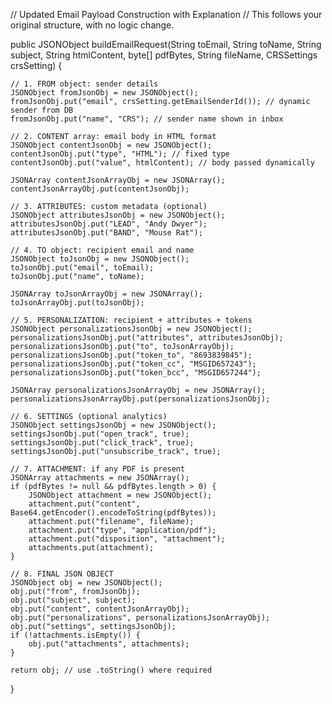 // Updated Email Payload Construction with Explanation
// This follows your original structure, with no logic change.

public JSONObject buildEmailRequest(String toEmail, String toName, String subject, String htmlContent, byte[] pdfBytes, String fileName, CRSSettings crsSetting) {

    // 1. FROM object: sender details
    JSONObject fromJsonObj = new JSONObject();
    fromJsonObj.put("email", crsSetting.getEmailSenderId()); // dynamic sender from DB
    fromJsonObj.put("name", "CRS"); // sender name shown in inbox

    // 2. CONTENT array: email body in HTML format
    JSONObject contentJsonObj = new JSONObject();
    contentJsonObj.put("type", "HTML"); // fixed type
    contentJsonObj.put("value", htmlContent); // body passed dynamically

    JSONArray contentJsonArrayObj = new JSONArray();
    contentJsonArrayObj.put(contentJsonObj);

    // 3. ATTRIBUTES: custom metadata (optional)
    JSONObject attributesJsonObj = new JSONObject();
    attributesJsonObj.put("LEAD", "Andy Dwyer");
    attributesJsonObj.put("BAND", "Mouse Rat");

    // 4. TO object: recipient email and name
    JSONObject toJsonObj = new JSONObject();
    toJsonObj.put("email", toEmail);
    toJsonObj.put("name", toName);

    JSONArray toJsonArrayObj = new JSONArray();
    toJsonArrayObj.put(toJsonObj);

    // 5. PERSONALIZATION: recipient + attributes + tokens
    JSONObject personalizationsJsonObj = new JSONObject();
    personalizationsJsonObj.put("attributes", attributesJsonObj);
    personalizationsJsonObj.put("to", toJsonArrayObj);
    personalizationsJsonObj.put("token_to", "8693839845");
    personalizationsJsonObj.put("token_cc", "MSGID657243");
    personalizationsJsonObj.put("token_bcc", "MSGID657244");

    JSONArray personalizationsJsonArrayObj = new JSONArray();
    personalizationsJsonArrayObj.put(personalizationsJsonObj);

    // 6. SETTINGS (optional analytics)
    JSONObject settingsJsonObj = new JSONObject();
    settingsJsonObj.put("open_track", true);
    settingsJsonObj.put("click_track", true);
    settingsJsonObj.put("unsubscribe_track", true);

    // 7. ATTACHMENT: if any PDF is present
    JSONArray attachments = new JSONArray();
    if (pdfBytes != null && pdfBytes.length > 0) {
        JSONObject attachment = new JSONObject();
        attachment.put("content", Base64.getEncoder().encodeToString(pdfBytes));
        attachment.put("filename", fileName);
        attachment.put("type", "application/pdf");
        attachment.put("disposition", "attachment");
        attachments.put(attachment);
    }

    // 8. FINAL JSON OBJECT
    JSONObject obj = new JSONObject();
    obj.put("from", fromJsonObj);
    obj.put("subject", subject);
    obj.put("content", contentJsonArrayObj);
    obj.put("personalizations", personalizationsJsonArrayObj);
    obj.put("settings", settingsJsonObj);
    if (!attachments.isEmpty()) {
        obj.put("attachments", attachments);
    }

    return obj; // use .toString() where required
}
